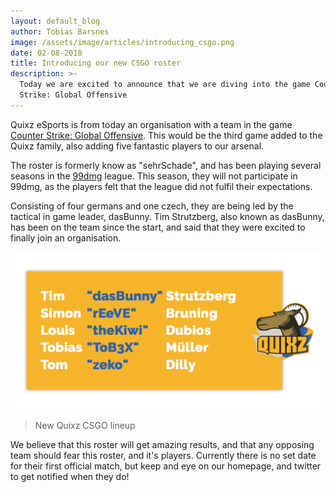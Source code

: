 ```yaml
---
layout: default_blog
author: Tobias Barsnes
image: /assets/image/articles/introducing_csgo.png
date: 02-08-2018
title: Introducing our new CSGO roster
description: >-
  Today we are excited to announce that we are diving into the game Counter
  Strike: Global Offensive
---
```

Quixz eSports is from today an organisation with a team in the game [Counter Strike: Global Offensive](http://blog.counter-strike.net/). This would be the third game added to the Quixz family, also adding five fantastic players to our arsenal.

The roster is formerly know as "sehrSchade", and has been playing several seasons in the [99dmg](https://csgo.99damage.de/de/start) league. This season, they will not participate in 99dmg, as the players felt that the league did not fulfil their expectations.  

Consisting of four germans and one czech, they are being led by the tactical in game leader, dasBunny. Tim Strutzberg, also known as dasBunny, has been on the team since the start, and said that they were excited to finally join an organisation. 

![New Quixz CSGO lineup](/assets/image/articles/csgo_lineup.png)

> New Quixz CSGO lineup

We believe that this roster will get amazing results, and that any opposing team should fear this roster, and it's players. Currently there is no set date for their first official match, but keep and eye on our homepage, and twitter to get notified when they do!
